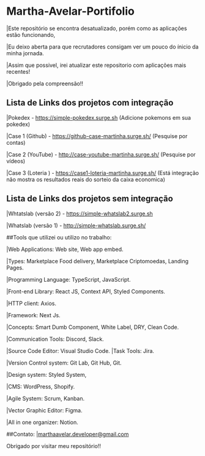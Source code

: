 
# Martha-Avelar-Portifolio

|Este repositório se encontra desatualizado, porém como as aplicações estão funcionando,

|Eu deixo aberta para que recrutadores consigam ver um pouco do ínicio da minha jornada.

|Assim que possivel, irei atualizar este repositorio com aplicações mais recentes!

|Obrigado pela compreensão!!


## Lista de Links dos projetos com integração

|Pokedex - https://simple-pokedex.surge.sh (Adicione pokemons em sua pokedex)

|Case 1 (Github) - https://github-case-martinha.surge.sh/ (Pesquise por contas)

|Case 2 (YouTube) - http://case-youtube-martinha.surge.sh/ (Pesquise por vídeos)

|Case 3 (Loteria ) - https://case1-loteria-martinha.surge.sh/ (Está integração não mostra os resultados reais do sorteio da caixa economica)



## Lista de Links dos projetos sem integração

|Whtatslab (versão 2) - https://simple-whatslab2.surge.sh

|Whatslab (versão 1) - http://simple-whatslab.surge.sh/ 


##Tools que utilizei ou utilizo no trabalho:

|Web Applications: Web site, Web app embed.

|Types: Marketplace Food delivery, Marketplace Criptomoedas, Landing Pages.

|Programming Language: TypeScript, JavaScript.

|Front-end Library: React JS, Context API, Styled Components.

|HTTP client: Axios.

|Framework: Next Js.

|Concepts: Smart Dumb Component, White Label, DRY, Clean Code.

|Communication Tools: Discord, Slack.

|Source Code Editor: Visual Studio Code.
|Task Tools: Jira.

|Version Control system: Git Lab, Git Hub, Git.

|Design system: Styled System,

|CMS: WordPress, Shopify.

|Agile System: Scrum, Kanban.

|Vector Graphic Editor: Figma.

|All in one organizer: Notion.

##Contato:
|marthaavelar.developer@gmail.com

Obrigado por visitar meu repositório!!

